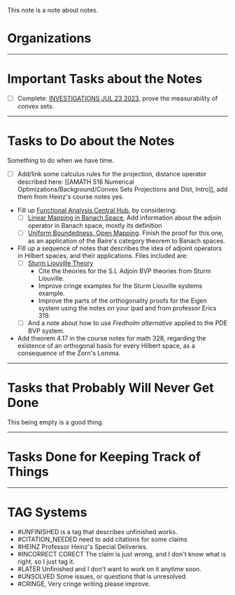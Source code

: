 
This note is a note about notes. 

# **Organizations**

---
# **Important Tasks about the Notes**

- [ ] Complete: [INVESTIGATIONS JUL 23 2023](MATH%20---%20Unexplored/NOTES/INVESTIGATIONS%20JUL%2023%202023.md), prove the measurability of convex sets. 

---
# **Tasks to Do about the Notes**

Something to do when we have time. 

- [ ] Add/link some calculus rules for the projection, distance operator described here: [[AMATH 516 Numerical Optimizations/Background/Convex Sets Projections and Dist, Intro]], add them from Heinz's course notes yes. 
- Fill up [Functional Analysis Central Hub](MATH%20601%20Functional%20Analysis,%20Measure%20Theory/Functional%20Analysis%20Central%20Hub.md), by considering: 
	- [ ] [Linear Mapping in Banach Space](MATH%20601%20Functional%20Analysis,%20Measure%20Theory/Linear%20Mapping%20in%20Banach%20Space.md), Add information about the adjoin operator in Banach space, mostly its definition
	- [ ] [Uniform Boundedness, Open Mapping](MATH%20601%20Functional%20Analysis,%20Measure%20Theory/Uniform%20Boundedness,%20Open%20Mapping.md). Finish the proof for this one, as an application of the Baire's category theorem to Banach spaces. 
- Fill up a sequence of notes that describes the idea of adjoint operators in Hilbert spaces, and their applications. Files included are: 
	- [ ] [Sturm Liouville Theory](AMATH%20503%20Intro%20to%20Partial%20Differential%20Equations/Sturm%20Liouville%20Theory.md)
		- Cite the theories for the S.L Adjoin BVP theories from Sturm Liouville. 
		- Improve cringe examples for the Sturm Liouville systems example. 
		- Improve the parts of the orthogonality proofs for the Eigen system using the notes on your ipad and from professor Erics 319. 
	- [ ] And a note about how to use *Fredholm alternative* applied to the PDE BVP system. 
- Add theorem 4.17 in the course notes for math 328, regarding the existence of an orthogonal basis for every Hilbert space, as a consequence of the Zorn's Lemma. 

---
# **Tasks that Probably Will Never Get Done**

This being empty is a good thing. 

---
# **Tasks Done for Keeping Track of Things**


---
# **TAG Systems**

- #UNFINISHED is a tag that describes unfinished works. 
- #CITATION_NEEDED need to add citations for some claims 
- #HEINZ Professor Heinz's Special Deliveries. 
- #INCORRECT  CORECT The claim is just wrong, and I don't know what is right, so I just tag it. 
- #LATER Unfinished and I don't want to work on it anytime soon. 
- #UNSOLVED Some issues, or questions that is unresolved. 
- #CRINGE, Very cringe writing please improve. 